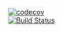 [![codecov](https://codecov.io/gh/marssaljr/supreme-bassoon/branch/main/graph/badge.svg?token=Vq9qCt7eP5)](https://codecov.io/gh/marssaljr/supreme-bassoon)  
[![Build Status](https://app.travis-ci.com/marssaljr/supreme-bassoon.svg?branch=main)](https://app.travis-ci.com/marssaljr/supreme-bassoon)